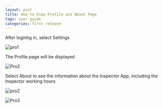 ```yaml
---
layout: post
title: How to View Profile and About Page
tags: user guide
categories: first release
---
```


After loginhg in, select Settings


![pro1](https://user-images.githubusercontent.com/81990744/114576009-bdc03200-9c48-11eb-98ee-059cb3c951f4.png)


The Profile page will be displayed


![Pro2](https://user-images.githubusercontent.com/81990744/114576055-ca448a80-9c48-11eb-87c7-d4a9e89a2f8c.png)


Select About to see the information about the Inspector App, including the Inspector working hours


![pro2](https://user-images.githubusercontent.com/81990744/114630603-f97aec00-9c88-11eb-8808-b029ab434197.png)

![Pro3](https://user-images.githubusercontent.com/81990744/114576080-ce70a800-9c48-11eb-9b3e-2db9b37ce1d0.png)
